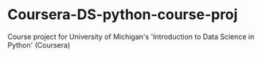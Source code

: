 # Coursera-DS-python-course-proj
Course project for University of Michigan's 'Introduction to Data Science in Python' (Coursera)

